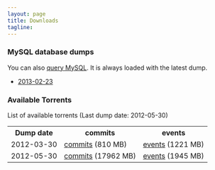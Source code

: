 ```yaml
---
layout: page
title: Downloads 
tagline: 
---
```


### MySQL database dumps 

You can also [query MySQL](mysql.html). It is always loaded with the latest
dump.

* [2013-02-23](/downloads/mysql-2013-02-23.sql.gz)

### Available Torrents
List of available torrents (Last dump date: 2012-05-30)

<table>
<tr>
<th>Dump date</th>
<th>commits </th>
<th>events </th>
</tr>
<tr>
<td>2012-03-30</td>
<td>
<a href="http://ghtorrent.org/downloads/commits-dump.2012-03-30.torrent">commits</a> (810 MB)
</td>
<td>
<a href="http://ghtorrent.org/downloads/events-dump.2012-03-30.torrent">events</a> (1221 MB)
</td>
</tr>
<tr>
<td>2012-05-30</td>
<td>
<a href="http://ghtorrent.org/downloads/commits-dump.2012-05-30.torrent">commits</a> (17962 MB)
</td>
<td>
<a href="http://ghtorrent.org/downloads/events-dump.2012-05-30.torrent">events</a> (1945 MB)
</td>
</tr>
</table>
